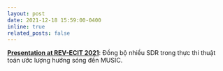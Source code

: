 ```yaml
---
layout: post
date: 2021-12-18 15:59:00-0400
inline: true
related_posts: false
---
```


**<a href="/assets/img/REV_ECIT_2021.jpg">Presentation at REV-ECIT 2021</a>**: Đồng bộ nhiều SDR trong thực thi thuật toán ước lượng hướng sóng đến MUSIC.